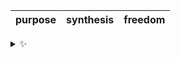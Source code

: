 | purpose | synthesis | freedom |
| :-----: | :-------: | :-----: |

<details>
  <summary>✨</summary>
  These words are chosen at random each day. New words will appear here tomorrow morning.
</details>